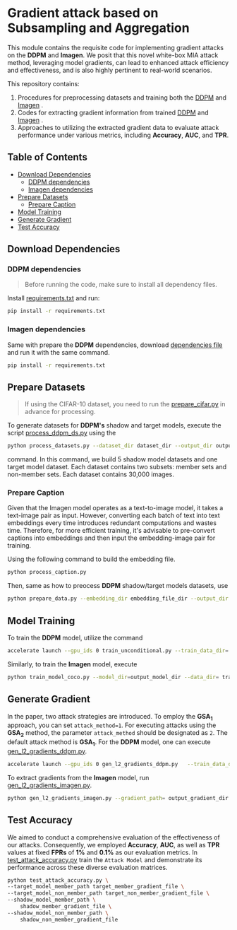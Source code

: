 # Gradient attack based on Subsampling and Aggregation

This module contains the requisite code for implementing gradient attacks on the **DDPM** and **Imagen**. We posit that this novel white-box MIA attack method, leveraging model gradients, can lead to enhanced attack efficiency and effectiveness, and is also highly pertinent to real-world scenarios.

This repository contains:

1. Procedures for preprocessing datasets and training both the [DDPM](DDPM/) and [Imagen](Imagen/) .
2. Codes for extracting gradient information from trained [DDPM](DDPM/) and [Imagen](Imagen/) .
3. Approaches to utilizing the extracted gradient data to evaluate attack performance under various metrics, including **Accuracy**, **AUC**, and **TPR**.

## Table of Contents

- [Download Dependencies](#download-dependencies)
	- [DDPM dependencies](#ddpm-dependencies)
	- [Imagen dependencies](#imagen-dependencies)
- [Prepare Datasets](#prepare-datasets)
	- [Prepare Caption](#prepare-caption)
- [Model Training](#model-training)
- [Generate Gradient](#generate-gradient)
- [Test Accuracy](#test-accuracy)

## Download Dependencies
### DDPM dependencies

> Before running the code, make sure to install all dependency files.

Install [requirements.txt](DDPM/requirements.txt) and run:

```bash
pip install -r requirements.txt
```

### Imagen dependencies

Same with prepare the **DDPM** dependencies, download [dependencies file](Imagen/requirements.txt) and run it with the same command.

```bash
pip install -r requirements.txt
```

## Prepare Datasets

> If using the CIFAR-10 dataset, you need to run the [prepare_cifar.py](DDPM/prepare_cifar.py) in advance for processing.


To generate datasets for **DDPM's** shadow and target models, execute the script [process_ddpm_ds.py](DDPM/process_ddpm_ds.py) using the

```bash
python process_datasets.py --dataset_dir dataset_dir --output_dir output_dataset_dir --datanum_target_model 30000 --datanum_per_shadow_model 30000 --number_of_shadow_model 5
```

command. In this command, we build 5 shadow model datasets and one target model dataset. Each dataset contains two subsets: member sets and non-member sets. Each dataset contains 30,000 images.

### Prepare Caption

Given that the Imagen model operates as a text-to-image model, it takes a text-image pair as input. However, converting each batch of text into text embeddings every time introduces redundant computations and wastes time. Therefore, for more efficient training, it's advisable to pre-convert captions into embeddings and then input the embedding-image pair for training.

Using the following command to build the embedding file.

```bash
python process_caption.py 
```
Then, same as how to preocess **DDPM** shadow/target models datasets, use 

```bash
python prepare_data.py --embedding_dir embedding_file_dir --output_dir output_dataset_dir
```

## Model Training

To train the **DDPM** model, utilize the command 

```bash
accelerate launch --gpu_ids 0 train_unconditional.py --train_data_dir= train_data_dir --resolution=32 --output_dir=output_model_dir --train_batch_size=32 --num_epochs=400 --gradient_accumulation_steps=1 --learning_rate=1e-4 --lr_warmup_steps=500 --mixed_precision=no --save_model_epochs=50
```
 Similarly, to train the **Imagen** model, execute 

```bash
python train_model_coco.py --model_dir=output_model_dir --data_dir= train_data_dir --project_name="project_name" --load_train_embedding=embedding_dir --from_scratch=0 --checkpoint_path='None'
```

## Generate Gradient

In the paper, two attack strategies are introduced. To employ the **${\mathsf{GSA_1}}$** approach, you can set `attack_method=1`. For executing attacks using the **${\mathsf{GSA_2}}$** method, the parameter `attack_method` should be designated as `2`. The default attack method is **${\mathsf{GSA_1}}$**. For the **DDPM** model, one can execute [gen_l2_gradients_ddpm.py](DDPM/gen_l2_gradients_ddpm.py). 
```bash
accelerate launch --gpu_ids 0 gen_l2_gradients_ddpm.py   --train_data_dir= train_data_dir  --resolution=64   --model_dir= model_dir   --resume_from_checkpoint="latest"  --which_l2=-1 --output_name= output_gradient_dir --attack_method=1
```
To extract gradients from the **Imagen** model, run [gen_l2_gradients_imagen.py](Imagen/gen_l2_gradients_imagen.py).

```bash
python gen_l2_gradients_imagen.py --gradient_path= output_gradient_dir --data_dir= train_data_dir  --load_train_embedding= embedding_file --checkpoint_path= model_dir --get_unet=1 --attack_method=1 
```
## Test Accuracy

We aimed to conduct a comprehensive evaluation of the effectiveness of our attacks. Consequently, we employed **Accuracy**, **AUC**, as well as **TPR** values at fixed **FPRs** of **1%** and **0.1%** as our evaluation metrics. In [test_attack_accuracy.py](test_attack_accuracy.py) train the `Attack Model` and demonstrate its performance across these diverse evaluation matrices.

```bash
python test_attack_accuracy.py \
--target_model_member_path target_member_gradient_file \
--target_model_non_member_path target_non_member_gradient_file \
--shadow_model_member_path \
    shadow_member_gradient_file \
--shadow_model_non_member_path \
    shadow_non_member_gradient_file
```











